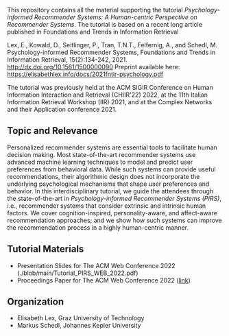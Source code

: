 This repository contains all the material supporting the tutorial *Psychology-informed Recommender Systems: A Human-centric Perspective on Recommender Systems*. The tutorial is based on a recent long article published in Foundations and Trends in Information Retrieval

Lex, E., Kowald, D., Seitlinger, P., Tran, T.N.T., Felfernig, A., and Schedl, M. Psychology-informed Recommender Systems, 
Foundations and Trends in Information Retrieval, 15(2):134-242, 2021. http://dx.doi.org/10.1561/1500000090
Preprint available here: https://elisabethlex.info/docs/2021fntir-psychology.pdf

The tutorial was previously held at the ACM SIGIR Conference on Human Information Interaction and Retrieval (CHIIR'22) 2022, at the 11th Italian Information Retrieval Workshop (IIR) 2021, and at the Complex Networks and their Application conference 2021.

## Topic and Relevance
Personalized recommender systems are essential tools to facilitate human decision making. Most state-of-the-art recommender systems use advanced machine learning techniques to model and predict user preferences from behavioral data. While such systems can provide useful recommendations, their algorithmic design does not incorporate the underlying psychological mechanisms that shape user preferences and behavior. 
In this interdisciplinary tutorial, we guide the attendees through the state-of-the-art in *Psychology-informed Recommender Systems (PIRS)*, i.e., recommender systems that consider extrinsic and intrinsic human factors. We cover cognition-inspired, personality-aware, and affect-aware recommendation approaches; and we show how such systems can improve the recommendation process in a highly human-centric manner.

## Tutorial Materials

* Presentation Slides for The ACM Web Conference 2022 (./blob/main/Tutorial_PIRS_WEB_2022.pdf)
* Proceedings Paper for The ACM Web Conference 2022 ([link](TBA))

## Organization

* Elisabeth Lex, Graz University of Technology
* Markus Schedl, Johannes Kepler University
